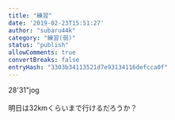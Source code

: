 ```yaml
---
title: "練習"
date: '2019-02-23T15:51:27'
author: "subaru44k"
category: "練習(弱)"
status: "publish"
allowComments: true
convertBreaks: false
entryHash: "3303b34113521d7e93134116defcca0f"
---
```

28'31"jog<br>
<br>
明日は32kmくらいまで行けるだろうか？
